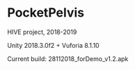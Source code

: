 # PocketPelvis

HIVE project, 2018-2019

Unity 2018.3.0f2 + Vuforia 8.1.10

Current build: 28112018_forDemo_v1.2.apk
